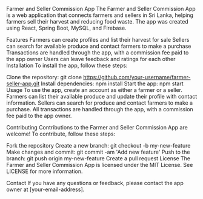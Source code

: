 Farmer and Seller Commission App
The Farmer and Seller Commission App is a web application that connects farmers and sellers in Sri Lanka, helping farmers sell their harvest and reducing food waste. The app was created using React, Spring Boot, MySQL, and Firebase.

Features
Farmers can create profiles and list their harvest for sale
Sellers can search for available produce and contact farmers to make a purchase
Transactions are handled through the app, with a commission fee paid to the app owner
Users can leave feedback and ratings for each other
Installation
To install the app, follow these steps:

Clone the repository: git clone https://github.com/your-username/farmer-seller-app.git
Install dependencies: npm install
Start the app: npm start
Usage
To use the app, create an account as either a farmer or a seller. Farmers can list their available produce and update their profile with contact information. Sellers can search for produce and contact farmers to make a purchase. All transactions are handled through the app, with a commission fee paid to the app owner.

Contributing
Contributions to the Farmer and Seller Commission App are welcome! To contribute, follow these steps:

Fork the repository
Create a new branch: git checkout -b my-new-feature
Make changes and commit: git commit -am 'Add new feature'
Push to the branch: git push origin my-new-feature
Create a pull request
License
The Farmer and Seller Commission App is licensed under the MIT License. See LICENSE for more information.

Contact
If you have any questions or feedback, please contact the app owner at [your-email-address].
